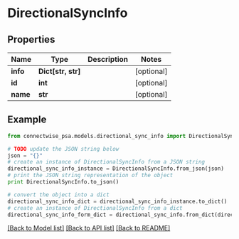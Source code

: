 # DirectionalSyncInfo


## Properties
Name | Type | Description | Notes
------------ | ------------- | ------------- | -------------
**info** | **Dict[str, str]** |  | [optional] 
**id** | **int** |  | [optional] 
**name** | **str** |  | [optional] 

## Example

```python
from connectwise_psa.models.directional_sync_info import DirectionalSyncInfo

# TODO update the JSON string below
json = "{}"
# create an instance of DirectionalSyncInfo from a JSON string
directional_sync_info_instance = DirectionalSyncInfo.from_json(json)
# print the JSON string representation of the object
print DirectionalSyncInfo.to_json()

# convert the object into a dict
directional_sync_info_dict = directional_sync_info_instance.to_dict()
# create an instance of DirectionalSyncInfo from a dict
directional_sync_info_form_dict = directional_sync_info.from_dict(directional_sync_info_dict)
```
[[Back to Model list]](../README.md#documentation-for-models) [[Back to API list]](../README.md#documentation-for-api-endpoints) [[Back to README]](../README.md)


